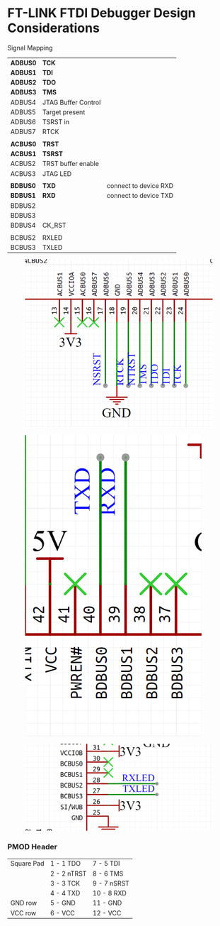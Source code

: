 # FT-LINK FTDI Debugger Design Considerations

Signal Mapping

|            |                     |                       |
| ---------- | ------------------- | --------------------- |
| **ADBUS0** | **TCK**             |                       |
| **ADBUS1** | **TDI**             |                       |
| **ADBUS2** | **TDO**             |                       |
| **ADBUS3** | **TMS**             |                       |
| ADBUS4     | JTAG Buffer Control |                       |
| ADBUS5     | Target present      |                       |
| ADBUS6     | TSRST in            |                       |
| ADBUS7     | RTCK                |                       |
|            |                     |                       |
| **ACBUS0** | **TRST**            |                       |
| **ACBUS1** | **TSRST**           |                       |
| ACBUS2     | TRST buffer enable  |                       |
| ACBUS3     | JTAG LED            |                       |
|            |                     |                       |
| **BDBUS0** | **TXD**             | connect to device RXD |
| **BDBUS1** | **RXD**             | connect to device TXD |
| BDBUS2     |                     |                       |
| BDBUS3     |                     |                       |
| BDBUS4     | CK\_RST             |                       |
|            |                     |                       |
| BCBUS2     | RXLED               |                       |
| BCBUS3     | TXLED               |                       |









<figure><img src="../.gitbook/assets/image.png" alt=""><figcaption></figcaption></figure>



<figure><img src="../.gitbook/assets/image (1).png" alt=""><figcaption></figcaption></figure>



<figure><img src="../.gitbook/assets/image (2).png" alt=""><figcaption></figcaption></figure>





### PMOD Header

|            |             |             |
| ---------- | ----------- | ----------- |
| Square Pad | 1 - 1 TDO   | 7 - 5 TDI   |
|            | 2 - 2 nTRST | 8 - 6 TMS   |
|            | 3 - 3 TCK   | 9 - 7 nSRST |
|            | 4 - 4 TXD   | 10 - 8 RXD  |
| GND row    | 5 - GND     | 11 - GND    |
| VCC row    | 6 - VCC     | 12 - VCC    |


